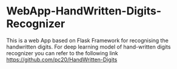 # WebApp-HandWritten-Digits-Recognizer 
This is a web App based on Flask Framework for recognising the handwritten digits. For deep learning model of hand-written digits recognizer you can refer to the following link https://github.com/pc20/HandWritten-Digits 
